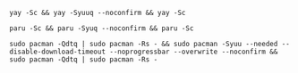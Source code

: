 ```ShellSesion
yay -Sc && yay -Syuuq --noconfirm && yay -Sc 
```

```ShellSesion
paru -Sc && paru -Syuq --noconfirm && paru -Sc 
```

```ShellSesion
sudo pacman -Qdtq | sudo pacman -Rs - && sudo pacman -Syuu --needed --disable-download-timeout --noprogressbar --overwrite --noconfirm && sudo pacman -Qdtq | sudo pacman -Rs -
```
